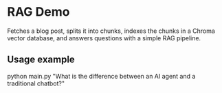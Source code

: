 # RAG Demo

Fetches a blog post, splits it into chunks, indexes the chunks in a Chroma vector database, and answers questions with a simple RAG pipeline.

## Usage example

python main.py "What is the difference between an AI agent and a traditional chatbot?"
